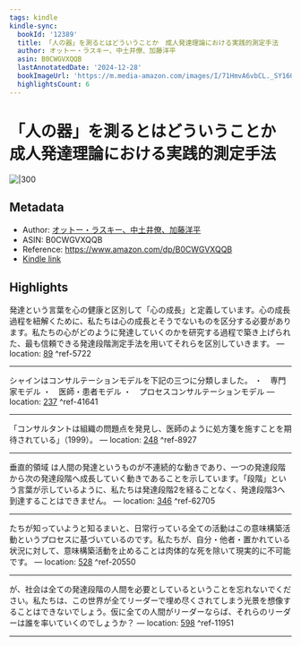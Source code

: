 ```yaml
---
tags: kindle
kindle-sync:
  bookId: '12389'
  title: 「人の器」を測るとはどういうことか　成人発達理論における実践的測定手法
  author: オットー・ラスキー、中土井僚、加藤洋平
  asin: B0CWGVXQQB
  lastAnnotatedDate: '2024-12-28'
  bookImageUrl: 'https://m.media-amazon.com/images/I/71HmvA6vbCL._SY160.jpg'
  highlightsCount: 6
---
```


# 「人の器」を測るとはどういうことか　成人発達理論における実践的測定手法
![|300](https://m.media-amazon.com/images/I/71HmvA6vbCL.jpg)
## Metadata
* Author: [オットー・ラスキー、中土井僚、加藤洋平](https://www.amazon.comundefined)
* ASIN: B0CWGVXQQB
* Reference: https://www.amazon.com/dp/B0CWGVXQQB
* [Kindle link](kindle://book?action=open&asin=B0CWGVXQQB)

## Highlights
発達という言葉を心の健康と区別して「心の成長」と定義しています。心の成長過程を紐解くために、私たちは心の成長とそうでないものを区分する必要があります。私たちの心がどのように発達していくのかを研究する過程で築き上げられた、最も信頼できる発達段階測定手法を用いてそれらを区別していきます。 — location: [89](kindle://book?action=open&asin=B0CWGVXQQB&location=89) ^ref-5722

---
シャインはコンサルテーションモデルを下記の三つに分類しました。 ・　専門家モデル ・　医師・患者モデル ・　プロセスコンサルテーションモデル — location: [237](kindle://book?action=open&asin=B0CWGVXQQB&location=237) ^ref-41641

---
「コンサルタントは組織の問題点を発見し、医師のように処方箋を施すことを期待されている」（1999）。 — location: [248](kindle://book?action=open&asin=B0CWGVXQQB&location=248) ^ref-8927

---
垂直的領域 は人間の発達というものが不連続的な動きであり、一つの発達段階から次の発達段階へ成長していく動きであることを示しています。「段階」という言葉が示しているように、私たちは発達段階2を経ることなく、発達段階3へ到達することはできません。 — location: [346](kindle://book?action=open&asin=B0CWGVXQQB&location=346) ^ref-62705

---
たちが知っていようと知るまいと、日常行っている全ての活動はこの意味構築活動というプロセスに基づいているのです。私たちが、自分・他者・置かれている状況に対して、意味構築活動を止めることは肉体的な死を除いて現実的に不可能です。 — location: [528](kindle://book?action=open&asin=B0CWGVXQQB&location=528) ^ref-20550

---
が、社会は全ての発達段階の人間を必要としているということを忘れないでください。私たちは、この世界が全てリーダーで埋め尽くされてしまう光景を想像することはできないでしょう。仮に全ての人間がリーダーならば、それらのリーダーは誰を率いていくのでしょうか？ — location: [598](kindle://book?action=open&asin=B0CWGVXQQB&location=598) ^ref-11951

---
